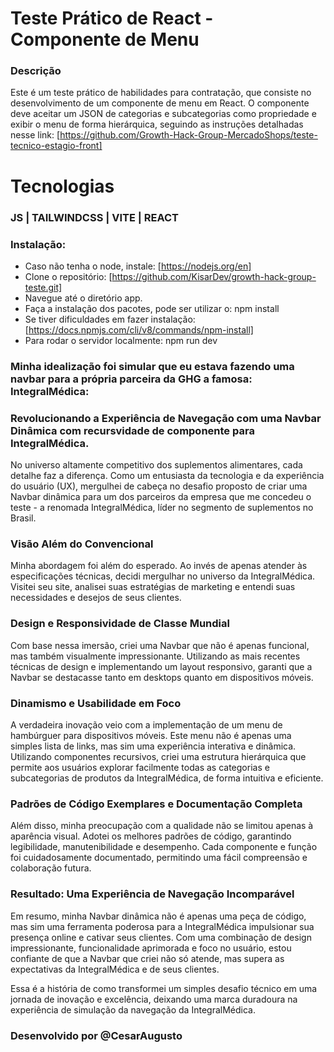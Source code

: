 # Teste Prático de React - Componente de Menu
### Descrição
Este é um teste prático de habilidades para contratação, que consiste no desenvolvimento de um componente de menu em React. O componente deve aceitar um JSON de categorias e subcategorias como propriedade e exibir o menu de forma hierárquica, seguindo as instruções detalhadas nesse link: [https://github.com/Growth-Hack-Group-MercadoShops/teste-tecnico-estagio-front]
# Tecnologias
### JS | TAILWINDCSS | VITE | REACT

### Instalação:
- Caso não tenha o node, instale: [https://nodejs.org/en]
- Clone o repositório: [https://github.com/KisarDev/growth-hack-group-teste.git]
- Navegue até o diretório app.
- Faça a instalação dos pacotes, pode ser utilizar o: npm install
- Se tiver dificuldades em fazer instalação: [https://docs.npmjs.com/cli/v8/commands/npm-install]
- Para rodar o servidor localmente: npm run dev
### Minha idealização foi simular que eu estava fazendo uma navbar para a própria parceira da GHG a famosa: IntegralMédica:

### Revolucionando a Experiência de Navegação com uma Navbar Dinâmica com recursvidade de componente para IntegralMédica.

No universo altamente competitivo dos suplementos alimentares, cada detalhe faz a diferença. Como um entusiasta da tecnologia e da experiência do usuário (UX), mergulhei de cabeça no desafio proposto de criar uma Navbar dinâmica para um dos parceiros da empresa que me concedeu o teste - a renomada IntegralMédica, líder no segmento de suplementos no Brasil.

### Visão Além do Convencional

Minha abordagem foi além do esperado. Ao invés de apenas atender às especificações técnicas, decidi mergulhar no universo da IntegralMédica. Visitei seu site, analisei suas estratégias de marketing e entendi suas necessidades e desejos de seus clientes.

### Design e Responsividade de Classe Mundial

Com base nessa imersão, criei uma Navbar que não é apenas funcional, mas também visualmente impressionante. Utilizando as mais recentes técnicas de design e implementando um layout responsivo, garanti que a Navbar se destacasse tanto em desktops quanto em dispositivos móveis.

### Dinamismo e Usabilidade em Foco

A verdadeira inovação veio com a implementação de um menu de hambúrguer para dispositivos móveis. Este menu não é apenas uma simples lista de links, mas sim uma experiência interativa e dinâmica. Utilizando componentes recursivos, criei uma estrutura hierárquica que permite aos usuários explorar facilmente todas as categorias e subcategorias de produtos da IntegralMédica, de forma intuitiva e eficiente.

### Padrões de Código Exemplares e Documentação Completa

Além disso, minha preocupação com a qualidade não se limitou apenas à aparência visual. Adotei os melhores padrões de código, garantindo legibilidade, manutenibilidade e desempenho. Cada componente e função foi cuidadosamente documentado, permitindo uma fácil compreensão e colaboração futura.

### Resultado: Uma Experiência de Navegação Incomparável

Em resumo, minha Navbar dinâmica não é apenas uma peça de código, mas sim uma ferramenta poderosa para a IntegralMédica impulsionar sua presença online e cativar seus clientes. Com uma combinação de design impressionante, funcionalidade aprimorada e foco no usuário, estou confiante de que a Navbar que criei não só atende, mas supera as expectativas da IntegralMédica e de seus clientes.

Essa é a história de como transformei um simples desafio técnico em uma jornada de inovação e excelência, deixando uma marca duradoura na experiência de simulação da navegação da IntegralMédica.

### Desenvolvido por @CesarAugusto
